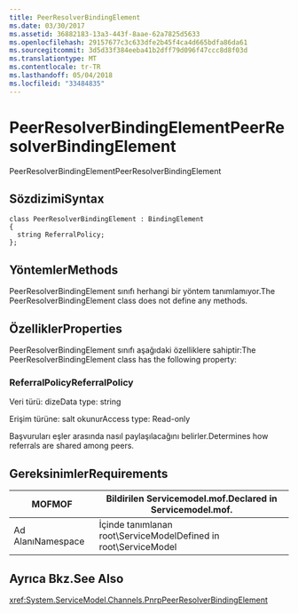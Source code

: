 ```yaml
---
title: PeerResolverBindingElement
ms.date: 03/30/2017
ms.assetid: 36882183-13a3-443f-8aae-62a7825d5633
ms.openlocfilehash: 29157677c3c633dfe2b45f4ca4d665bdfa86da61
ms.sourcegitcommit: 3d5d33f384eeba41b2dff79d096f47ccc8d8f03d
ms.translationtype: MT
ms.contentlocale: tr-TR
ms.lasthandoff: 05/04/2018
ms.locfileid: "33484835"
---
```

# <a name="peerresolverbindingelement"></a><span data-ttu-id="871f1-102">PeerResolverBindingElement</span><span class="sxs-lookup"><span data-stu-id="871f1-102">PeerResolverBindingElement</span></span>
<span data-ttu-id="871f1-103">PeerResolverBindingElement</span><span class="sxs-lookup"><span data-stu-id="871f1-103">PeerResolverBindingElement</span></span>  
  
## <a name="syntax"></a><span data-ttu-id="871f1-104">Sözdizimi</span><span class="sxs-lookup"><span data-stu-id="871f1-104">Syntax</span></span>  
  
```  
class PeerResolverBindingElement : BindingElement  
{  
  string ReferralPolicy;  
};  
```  
  
## <a name="methods"></a><span data-ttu-id="871f1-105">Yöntemler</span><span class="sxs-lookup"><span data-stu-id="871f1-105">Methods</span></span>  
 <span data-ttu-id="871f1-106">PeerResolverBindingElement sınıfı herhangi bir yöntem tanımlamıyor.</span><span class="sxs-lookup"><span data-stu-id="871f1-106">The PeerResolverBindingElement class does not define any methods.</span></span>  
  
## <a name="properties"></a><span data-ttu-id="871f1-107">Özellikler</span><span class="sxs-lookup"><span data-stu-id="871f1-107">Properties</span></span>  
 <span data-ttu-id="871f1-108">PeerResolverBindingElement sınıfı aşağıdaki özelliklere sahiptir:</span><span class="sxs-lookup"><span data-stu-id="871f1-108">The PeerResolverBindingElement class has the following property:</span></span>  
  
### <a name="referralpolicy"></a><span data-ttu-id="871f1-109">ReferralPolicy</span><span class="sxs-lookup"><span data-stu-id="871f1-109">ReferralPolicy</span></span>  
 <span data-ttu-id="871f1-110">Veri türü: dize</span><span class="sxs-lookup"><span data-stu-id="871f1-110">Data type: string</span></span>  
  
 <span data-ttu-id="871f1-111">Erişim türüne: salt okunur</span><span class="sxs-lookup"><span data-stu-id="871f1-111">Access type: Read-only</span></span>  
  
 <span data-ttu-id="871f1-112">Başvuruları eşler arasında nasıl paylaşılacağını belirler.</span><span class="sxs-lookup"><span data-stu-id="871f1-112">Determines how referrals are shared among peers.</span></span>  
  
## <a name="requirements"></a><span data-ttu-id="871f1-113">Gereksinimler</span><span class="sxs-lookup"><span data-stu-id="871f1-113">Requirements</span></span>  
  
|<span data-ttu-id="871f1-114">MOF</span><span class="sxs-lookup"><span data-stu-id="871f1-114">MOF</span></span>|<span data-ttu-id="871f1-115">Bildirilen Servicemodel.mof.</span><span class="sxs-lookup"><span data-stu-id="871f1-115">Declared in Servicemodel.mof.</span></span>|  
|---------|-----------------------------------|  
|<span data-ttu-id="871f1-116">Ad Alanı</span><span class="sxs-lookup"><span data-stu-id="871f1-116">Namespace</span></span>|<span data-ttu-id="871f1-117">İçinde tanımlanan root\ServiceModel</span><span class="sxs-lookup"><span data-stu-id="871f1-117">Defined in root\ServiceModel</span></span>|  
  
## <a name="see-also"></a><span data-ttu-id="871f1-118">Ayrıca Bkz.</span><span class="sxs-lookup"><span data-stu-id="871f1-118">See Also</span></span>  
 <xref:System.ServiceModel.Channels.PnrpPeerResolverBindingElement>
